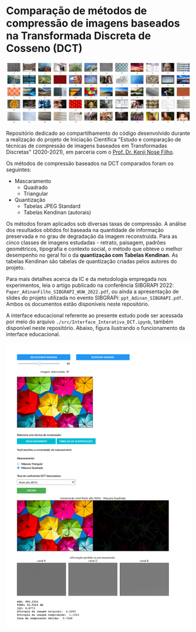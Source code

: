 # Comparação de métodos de compressão de imagens baseados na Transformada Discreta de Cosseno (DCT)

![Figura ilustrando o dataset do projeto.](/src/dataset/img_dataset.png "Dataset do projeto.")

Repositório dedicado ao compartilhamento do código desenvolvido durante a realização do projeto de Iniciação Científica "Estudo e comparação de técnicas de compressão de imagens baseados em Transformadas Discretas" (2020-2021), em parceria com o [Prof. Dr. Kenji Nose Filho](mailto:kenji.nose@ufabc.edu.br).

Os métodos de compressão baseados na DCT comparados foram os seguintes:

- Mascaramento
    - Quadrado
    - Triangular
- Quantização
    - Tabelas JPEG Standard
    - Tabelas Kendinan (autorais)

Os métodos foram aplicados sob diversas taxas de compressão. A análise dos resultados obtidos foi baseada na quantidade de informação preservada e no grau de degradação da imagem reconstruída. Para as cinco classes de imagens estudadas - retrato, paisagem, padrões geométricos, tipografia e contexto social, o método que obteve o melhor desempenho no geral foi o da **quantização com Tabelas Kendinan**. As tabelas Kendinan são tabelas de quantização criadas pelos autores do projeto.

Para mais detalhes acerca da IC e da metodologia empregada nos experimentos, leia o artigo publicado na conferência SIBGRAPI 2022: `Paper_AdinanFilho_SIBGRAPI_WUW_2022.pdf`, ou ainda a apresentação de slides do projeto utilizada no evento SIBGRAPi: `ppt_Adinan_SIBGRAPI.pdf`. Ambos os documentos estão disponíveis neste repositório.

A interface educacional referente ao presente estudo pode ser acessada por meio do arquivo `./src/Interface_Interativa_DCT.ipynb`, também disponível neste repositório. Abaixo, figura ilustrando o funcionamento da interface educacional.

![](/images/interface.png "Interface educativa para comparação de métodos de compressão de imagens utilizando a DCT.")